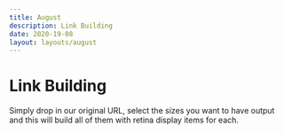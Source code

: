 ```yaml
---
title: August
description: Link Building
date: 2020-19-08
layout: layouts/august
---
```


# Link Building

Simply drop in our original URL, select the sizes you want to have output and this will build all of them with retina display items for each.